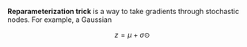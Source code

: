 **Reparameterization trick** is a way to take gradients through stochastic nodes. For example, a Gaussian

$$
z = \mu + \sigma \odot
$$